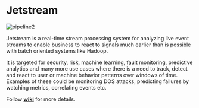 Jetstream
=========

![pipeline2](../../wiki/images/jetstream.png)

Jetstream is a real-time stream processing system for analyzing live event streams to enable business to react to signals much earlier than is possible with batch oriented systems like Hadoop. 

It is targeted for security, risk, machine learning, fault monitoring, predictive analytics and many more use cases where there is a need to track, detect and react to user or machine behavior patterns over windows of time. Examples of these could be monitoring DOS attacks, predicting failures by watching metrics, correlating events etc.

Follow [**wiki**](../../wiki) for more details. 

